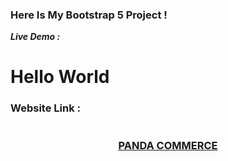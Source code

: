 ### Here Is My Bootstrap 5 Project ! <br/>

_**Live Demo :**_
<br/>

<h1>Hello World</h1>

<h3> Website Link : </h3>

```

```

<h3 align = "center"><a  href="#" target = "_blanc" >PANDA COMMERCE</a>
</h3>
